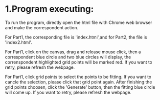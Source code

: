# 1.Program executing:
To run the program, directly open the html file with Chrome web browser and make the correspondent action.

For Part1, the corresponding file is 'index.html',and for Part2, the file is 'index2.html'.

For Part1, click on the canvas, drag and release mouse click, then a correspondent blue circle and two blue circles will display, the correnspondent highlighted grid points will be marked red. If you want to retry, please refresh the webpage.

For Part1, click grid points to select the points to be fitting. If you want to cancle the selection, please click that grid point again. After finishing the grid points choosen, click the 'Generate' button, then the fitting blue circle will come up. If you want to retry, please refresh the webpage.
